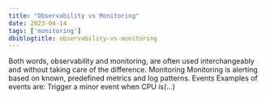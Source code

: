 ```yaml
---
title: "Observability vs Monitoring"
date: 2023-04-14
tags: ['monitoring']
dbiblogtitle: observability-vs-monitoring
---
```

Both words, observability and monitoring, are often used interchangeably and without taking care of the difference. Monitoring Monitoring is alerting based on known, predefined metrics and log patterns. Events Examples of events are: Trigger a minor event when CPU is(…)
